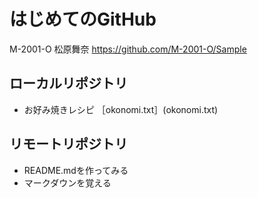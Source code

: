 # はじめてのGitHub
M-2001-O  松原舞奈
https://github.com/M-2001-O/Sample

## ローカルリポジトリ
* お好み焼きレシピ
        ［okonomi.txt］(okonomi.txt)

## リモートリポジトリ
* README.mdを作ってみる
* マークダウンを覚える